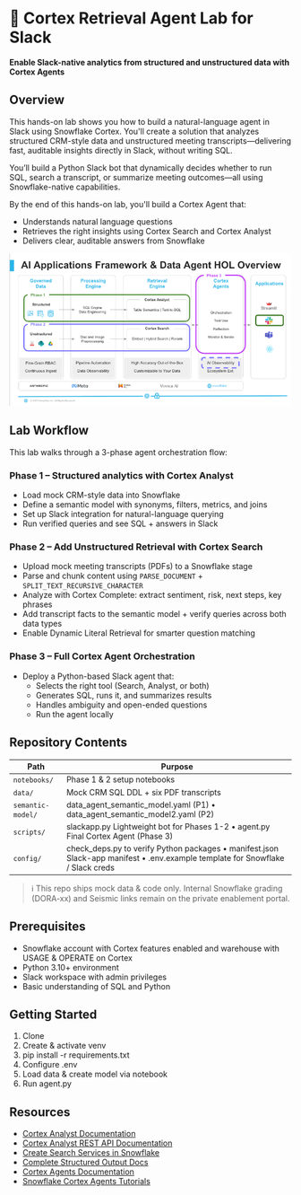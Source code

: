 # 🧠 Cortex Retrieval Agent Lab for Slack

**Enable Slack-native analytics from structured and unstructured data with Cortex Agents**

## Overview

This hands-on lab shows you how to build a natural-language agent in Slack using Snowflake Cortex. You'll create a solution that analyzes structured CRM-style data and unstructured meeting transcripts—delivering fast, auditable insights directly in Slack, without writing SQL.

You’ll build a Python Slack bot that dynamically decides whether to run SQL, search a transcript, or summarize meeting outcomes—all using Snowflake-native capabilities.

By the end of this hands-on lab, you'll build a Cortex Agent that:
- Understands natural language questions
- Retrieves the right insights using Cortex Search and Cortex Analyst
- Delivers clear, auditable answers from Snowflake

![[HOL Workflow]](image/OverallFlow.jpg)

## Lab Workflow
This lab walks through a 3-phase agent orchestration flow:

### Phase 1 – Structured analytics with Cortex Analyst
- Load mock CRM-style data into Snowflake
- Define a semantic model with synonyms, filters, metrics, and joins
- Set up Slack integration for natural-language querying
- Run verified queries and see SQL + answers in Slack

### Phase 2 – Add Unstructured Retrieval with Cortex Search
- Upload mock meeting transcripts (PDFs) to a Snowflake stage
- Parse and chunk content using `PARSE_DOCUMENT` + `SPLIT_TEXT_RECURSIVE_CHARACTER`
- Analyze with Cortex Complete: extract sentiment, risk, next steps, key phrases
- Add transcript facts to the semantic model + verify queries across both data types
- Enable Dynamic Literal Retrieval for smarter question matching

### Phase 3 – Full Cortex Agent Orchestration
- Deploy a Python-based Slack agent that: 
  - Selects the right tool (Search, Analyst, or both) 
  - Generates SQL, runs it, and summarizes results 
  - Handles ambiguity and open-ended questions
  - Run the agent locally

## Repository Contents

| Path | Purpose |
|------|---------|
| `notebooks/` | Phase 1 & 2 setup notebooks |
| `data/` | Mock CRM SQL DDL + six PDF transcripts |
| `semantic-model/` | data_agent_semantic_model.yaml (P1) • data_agent_semantic_model2.yaml (P2) |
| `scripts/` | slackapp.py Lightweight bot for Phases 1-2  • agent.py Final Cortex Agent (Phase 3) |
| `config/` | check_deps.py to verify Python packages • manifest.json Slack-app manifest • .env.example template for Snowflake / Slack creds |

> ℹ️ This repo ships mock data & code only. Internal Snowflake grading (DORA-xx) and Seismic links remain on the private enablement portal.

## Prerequisites
- Snowflake account with Cortex features enabled and warehouse with USAGE & OPERATE on Cortex
- Python 3.10+ environment
- Slack workspace with admin privileges
- Basic understanding of SQL and Python

## Getting Started
1. Clone
2. Create & activate venv
3. pip install -r requirements.txt
4. Configure .env
5. Load data & create model via notebook
6. Run agent.py

## Resources
- [Cortex Analyst Documentation](https://docs.snowflake.com/en/user-guide/snowflake-cortex/cortex-analyst)
- [Cortex Analyst REST API Documentation](https://docs.snowflake.com/en/user-guide/snowflake-cortex/cortex-analyst/rest-api)
- [Create Search Services in Snowflake](https://docs.snowflake.com/en/user-guide/snowflake-cortex/cortex-search/cortex-search-overview)
- [Complete Structured Output Docs](https://docs.snowflake.com/en/user-guide/snowflake-cortex/complete-structured-outputs)
- [Cortex Agents Documentation](https://docs.snowflake.com/en/user-guide/snowflake-cortex/cortex-agents)
- [Snowflake Cortex Agents Tutorials](https://docs.snowflake.com/en/user-guide/snowflake-cortex/cortex-agents-tutorials)
